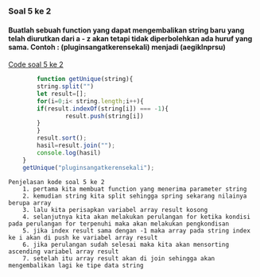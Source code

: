 ### Soal 5 ke 2
#### Buatlah sebuah function yang dapat mengembalikan string baru yang telah diurutkan dari a - z akan tetapi tidak diperbolehkan ada huruf yang sama. Contoh : (pluginsangatkerensekali) menjadi (aegiklnprsu)

[Code soal 5 ke 2](https://playcode.io/737188/)

```javascript
        function getUnique(string){
        string.split("")
        let result=[];
        for(i=0;i< string.length;i++){
        if(result.indexOf(string[i]) === -1){
                result.push(string[i])
        }
        }
        result.sort();
        hasil=result.join("");
        console.log(hasil)
    }
    getUnique("pluginsangatkerensekali");
```
    Penjelasan kode soal 5 ke 2
        1. pertama kita membuat function yang menerima parameter string 
        2. kemudian string kita split sehingga spring sekarang nilainya berupa array 
        3. lalu kita perisapkan variabel array result kosong
        4. selanjutnya kita akan melakukan perulangan for ketika kondisi pada perulangan for terpenuhi maka akan melakukan pengkondisan
        5. jika index result sama dengan -1 maka array pada string index ke i akan di push ke variabel array result
        6. jika perulangan sudah selesai maka kita akan mensorting ascending variabel array result 
        7. setelah itu array result akan di join sehingga akan mengembalikan lagi ke tipe data string
